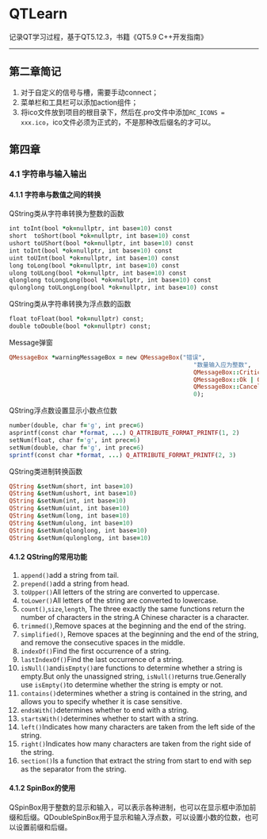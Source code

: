 # QTLearn
 记录QT学习过程，基于QT5.12.3，书籍《QT5.9 C++开发指南》

----------
## 第二章简记

1. 对于自定义的信号与槽，需要手动connect；
2. 菜单栏和工具栏可以添加action组件；
3. 将ico文件放到项目的根目录下，然后在.pro文件中添加`RC_ICONS = xxx.ico`，ico文件必须为正式的，不是那种改后缀名的才可以。

## 第四章
### 4.1 字符串与输入输出
#### 4.1.1 字符串与数值之间的转换
QString类从字符串转换为整数的函数
```ruby
int toInt(bool *ok=nullptr, int base=10) const
short  toShort(bool *ok=nullptr, int base=10) const
ushort toUShort(bool *ok=nullptr, int base=10) const
int toInt(bool *ok=nullptr, int base=10) const
uint toUInt(bool *ok=nullptr, int base=10) const
long toLong(bool *ok=nullptr, int base=10) const
ulong toULong(bool *ok=nullptr, int base=10) const
qlonglong toLongLong(bool *ok=nullptr, int base=10) const
qulonglong toULongLong(bool *ok=nullptr, int base=10) const
```
QString类从字符串转换为浮点数的函数
```ruby
float toFloat(bool *ok=nullptr) const;
double toDouble(bool *ok=nullptr) const;
```
Message弹窗
```ruby
QMessageBox *warningMessageBox = new QMessageBox("错误",
                                                    "数量输入应为整数",
                                                    QMessageBox::Critical,
                                                    QMessageBox::Ok | QMessageBox::Default,
                                                    QMessageBox::Cancel | QMessageBox::Escape,
                                                    0);
```
QString浮点数设置显示小数点位数
```ruby
number(double, char f='g', int prec=6)
asprintf(const char *format, ...) Q_ATTRIBUTE_FORMAT_PRINTF(1, 2)
setNum(float, char f='g', int prec=6)
setNum(double, char f='g', int prec=6)
sprintf(const char *format, ...) Q_ATTRIBUTE_FORMAT_PRINTF(2, 3)
```
QString类进制转换函数
```ruby
QString &setNum(short, int base=10)
QString &setNum(ushort, int base=10)
QString &setNum(int, int base=10)
QString &setNum(uint, int base=10)
QString &setNum(long, int base=10)
QString &setNum(ulong, int base=10)
QString &setNum(qlonglong, int base=10)
QString &setNum(qulonglong, int base=10)
```
#### 4.1.2 QString的常用功能
1. `append()`add a string from tail.
2. `prepend()`add a string from head.
3. `toUpper()`All letters of the string are converted to uppercase.
4. `toLower()`All letters of the string are converted to lowercase.
3. `count()`,`size`,`length`, The three exactly the same functions return the number of characters in the string.A Chinese character is a character.
4. `trimmed()`,Remove spaces at the beginning and the end of the string.
5. `simplified()`, Remove spaces at the beginning and the end of the string, and remove the consecutive spaces in the middle.
6. `indexOf()`Find the first occurrence of a string.
7. `lastIndexOf()`Find the last occurrence of a string.
8. `isNull()`and`isEmpty()`are functions to determine whether a string is empty.But only the unassigned string, `isNull()`returns true.Generally use `isEmpty()`to determine whether the string is empty or not.
9. `contains()`determines whether a string is contained in the string, and allows you to specify whether it is case sensitive.
10. `endsWith()`determines whether to end with a string.
11. `startsWith()`determines whether to start with a string.
12. `left()`Indicates how many characters are taken from the left side of the string.
13. `right()`Indicates how many characters are taken from the right side of the string.
14. `section()`Is a function that extract the string from start to end with sep as the separator from the string.
#### 4.1.2 SpinBox的使用
QSpinBox用于整数的显示和输入，可以表示各种进制，也可以在显示框中添加前缀和后缀。QDoubleSpinBox用于显示和输入浮点数，可以设置小数的位数，也可以设置前缀和后缀。
